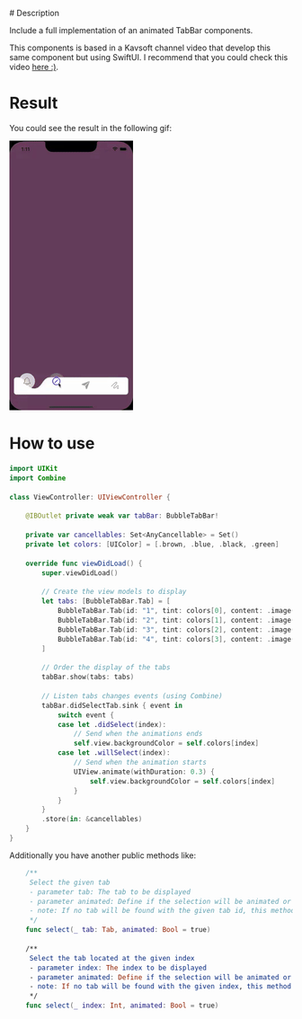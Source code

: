 # Description

Include a full implementation of an animated TabBar components.

This components is based in a Kavsoft channel video that develop this same component but using SwiftUI. I recommend that you could check this video [here :)](https://www.youtube.com/watch?v=Lw-vimpu6Cs&ab_channel=Kavsoft).

# Result

You could see the result in the following gif:

![Result](./docs/tabbar-result.gif)

# How to use 

```swift
import UIKit
import Combine

class ViewController: UIViewController {

    @IBOutlet private weak var tabBar: BubbleTabBar!
    
    private var cancellables: Set<AnyCancellable> = Set()
    private let colors: [UIColor] = [.brown, .blue, .black, .green]
    
    override func viewDidLoad() {
        super.viewDidLoad()
        
        // Create the view models to display
        let tabs: [BubbleTabBar.Tab] = [
            BubbleTabBar.Tab(id: "1", tint: colors[0], content: .image(uimage: .init(systemName: "bell")!)),
            BubbleTabBar.Tab(id: "2", tint: colors[1], content: .image(uimage: .init(systemName: "pencil.circle")!)),
            BubbleTabBar.Tab(id: "3", tint: colors[2], content: .image(uimage: .init(systemName: "paperplane.fill")!)),
            BubbleTabBar.Tab(id: "4", tint: colors[3], content: .image(uimage: .init(systemName: "scribble")!)),
        ]
        
        // Order the display of the tabs
        tabBar.show(tabs: tabs)
        
        // Listen tabs changes events (using Combine)
        tabBar.didSelectTab.sink { event in
            switch event {
            case let .didSelect(index):
                // Send when the animations ends
                self.view.backgroundColor = self.colors[index]
            case let .willSelect(index):
                // Send when the animation starts
                UIView.animate(withDuration: 0.3) {
                    self.view.backgroundColor = self.colors[index]
                }
            }
        }
        .store(in: &cancellables)
    }
}
```

Additionally you have another public methods like:

```swift
    /**
     Select the given tab
     - parameter tab: The tab to be displayed
     - parameter animated: Define if the selection will be animated or not
     - note: If no tab will be found with the given tab id, this method do nothing
     */
    func select(_ tab: Tab, animated: Bool = true)

    /**
     Select the tab located at the given index
     - parameter index: The index to be displayed
     - parameter animated: Define if the selection will be animated or not
     - note: If no tab will be found with the given index, this method do nothing
     */
    func select(_ index: Int, animated: Bool = true)
```
